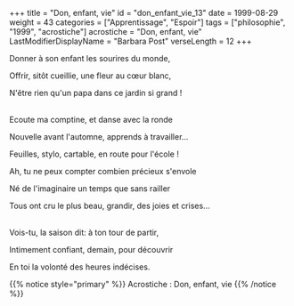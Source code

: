 +++
title = "Don, enfant, vie"
id = "don_enfant_vie_13"
date = 1999-08-29
weight = 43
categories = ["Apprentissage", "Espoir"]
tags = ["philosophie", "1999", "acrostiche"]
acrostiche = "Don, enfant, vie"
LastModifierDisplayName = "Barbara Post"
verseLength = 12
+++

Donner à son enfant les sourires du monde,

Offrir, sitôt cueillie, une fleur au cœur blanc,

N'être rien qu'un papa dans ce jardin si grand !

 \
Ecoute ma comptine, et danse avec la ronde

Nouvelle avant l'automne, apprends à travailler...

Feuilles, stylo, cartable, en route pour l'école !

Ah, tu ne peux compter combien précieux s'envole

Né de l'imaginaire un temps que sans railler

Tous ont cru le plus beau, grandir, des joies et crises...

 \
Vois-tu, la saison dit: à ton tour de partir,

Intimement confiant, demain, pour découvrir

En toi la volonté des heures indécises.

{{% notice style="primary" %}}
Acrostiche : Don, enfant, vie
{{% /notice %}}
